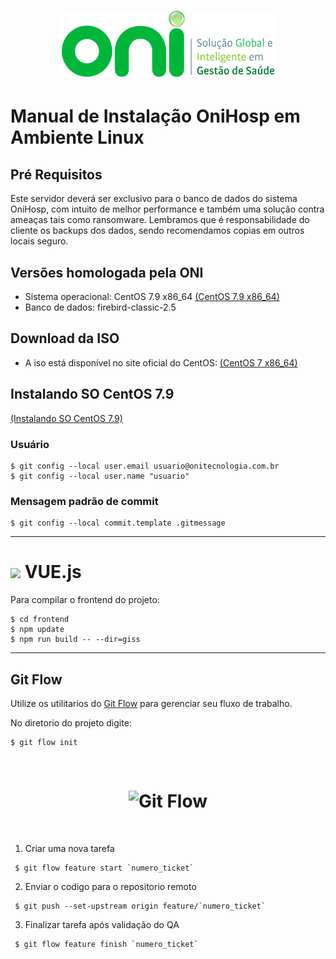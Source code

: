 <h1 align="center">
  <img src="images/oni-logo.png" />
</h1>

# Manual de Instalação OniHosp em Ambiente Linux

## Pré Requisitos
Este servidor deverá ser exclusivo para o banco de dados do sistema OniHosp, com intuito de melhor performance e também uma solução contra ameaças tais como ransomware. 
Lembramos que é responsabilidade do cliente os backups dos dados, sendo recomendamos copias em outros locais seguro.

## Versões homologada pela ONI
- Sistema operacional: CentOS 7.9 x86_64 [(CentOS 7.9 x86_64)](http://mirror.ci.ifes.edu.br/centos/7.9.2009/isos/x86_64/CentOS-7-x86_64-DVD-2009.iso)
- Banco de dados: firebird-classic-2.5

## Download da ISO
- A iso está disponível no site oficial do CentOS: [(CentOS 7 x86_64)](http://isoredirect.centos.org/centos/7/isos/x86_64/)

## Instalando SO CentOS 7.9
[(Instalando SO CentOS 7.9)](01INSTALLSO.md)



### Usuário
```
$ git config --local user.email usuario@onitecnologia.com.br
$ git config --local user.name "usuario"
```

### Mensagem padrão de commit
```
$ git config --local commit.template .gitmessage
```
___
# <img src="https://br.vuejs.org/images/logo.png" width="25"/> VUE.js


Para compilar o frontend do projeto:
```
$ cd frontend
$ npm update 
$ npm run build -- --dir=giss
```

---

## Git Flow
Utilize os utilitarios do [Git Flow]([https://link](https://www.atlassian.com/br/git/tutorials/comparing-workflows/gitflow-workflow)) para gerenciar seu fluxo de trabalho.

No diretorio do projeto digite:

```
$ git flow init
```

<br>
<h1 align="center">
  <img alt="Git Flow" src="https://wac-cdn.atlassian.com/dam/jcr:61ccc620-5249-4338-be66-94d563f2843c/05%20(2).svg?cdnVersion=1043" />
</h1>
<br>

1. Criar uma nova tarefa
```
 $ git flow feature start `numero_ticket`
```
2. Enviar o codigo para o repositorio remoto
```
 $ git push --set-upstream origin feature/`numero_ticket`
```
3. Finalizar tarefa após validação do QA
```
 $ git flow feature finish `numero_ticket`
```